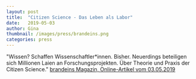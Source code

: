 ```yaml
---
layout: post
title:  "Citizen Science - Das Leben als Labor"
date:   2019-05-03 
author: Gina
thumbnail: /images/press/brandeins.png
categories: press
---
```

"Wissen? Schaffen Wissenschaftler\*innen. Bisher. Neuerdings beteiligen sich Millionen Laien an Forschungsprojekten. Über Theorie und Praxis der Citizen Science."
<a href="https://www.brandeins.de/magazine/brand-eins-thema/innovation-2019/citizen-science-das-leben-als-labor">brandeins Magazin, Online-Artikel vom 03.05.2019</a>
